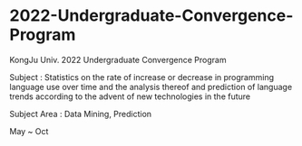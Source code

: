 # 2022-Undergraduate-Convergence-Program
KongJu Univ. 2022 Undergraduate Convergence Program 

Subject : Statistics on the rate of increase or decrease in programming language use over time and the analysis thereof and prediction of language trends according to the advent of new technologies in the future

Subject Area : Data Mining, Prediction

May ~ Oct
